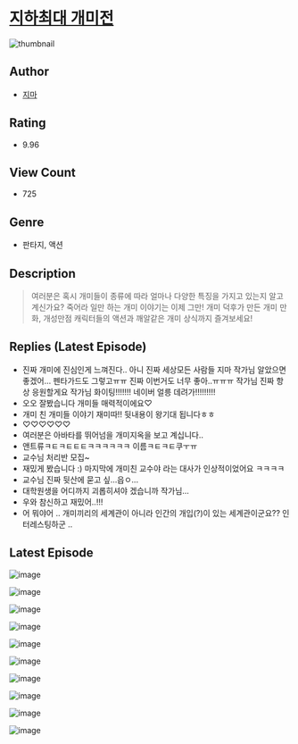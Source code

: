 # [지하최대 개미전](https://comic.naver.com/challenge/list?titleId=810252)
![thumbnail](https://image-comic.pstatic.net/user_contents_data/challenge_comic/2023/05/23/359097/upload_7305463535740805936_480x623.jpeg)

## Author
- [지마](https://comic.naver.com/artistTitle?id=359097)

## Rating
- 9.96

## View Count
- 725

## Genre
- 판타지, 액션

## Description
> 여러분은 혹시 개미들이 종류에 따라 얼마나 다양한 특징을 가지고 있는지 알고 계신가요? 죽어라 일만 하는 개미 이야기는 이제 그만! 개미 덕후가 만든 개미 만화, 개성만점 캐릭터들의 액션과 깨알같은 개미 상식까지 즐겨보세요!

## Replies (Latest Episode)
- 진짜 개미에 진심인게 느껴진다.. 아니 진짜 세상모든 사람들 지마 작가님 알았으면 좋겠어… 펜타가드도 그렇고ㅠㅠ 진짜 이번거도 너무 좋아..ㅠㅠㅠ 작가님 진짜 항상 응원할게요 작가님 화이팅!!!!!!! 네이버 얼릉 데려가!!!!!!!!!
- 오오 잘봤습니다 개미들 매력적이에요♡
- 개미 친 개미들 이야기 재미따!! 뒷내용이 왕기대 됩니다ㅎㅎ
- ♡♡♡♡♡♡
- 여러분은 아바타를 뛰어넘을 개미지옥을 보고 계십니다..
- 앤트류ㅋㅌㅋㅌㅌㅌㅋㅋㅋㅋㅋㅋ 이름ㅋㅌㅋㅌ쿠ㅜㅠ
- 교수님 처리반 모집~
- 재밌게 봤습니다 :) 마지막에 개미친 교수야 라는 대사가 인상적이었어요 ㅋㅋㅋㅋ
- 교수님 진짜 뒷산에 묻고 싶...읍ㅇ...
- 대학원생을 어디까지 괴롭히셔야 겠습니까 작가님...
- 우와 참신하고 재밌어..!!!
- 어 뭐야어 .. 개미끼리의 세계관이 아니라 인간의 개입(?)이 있는 세계관이군요?? 인터레스팅하군 ..

## Latest Episode
![image](https://image-comic.pstatic.net/user_contents_data/challenge_comic/2023/05/23/359097/upload_7161113967742837603.jpeg)

![image](https://image-comic.pstatic.net/user_contents_data/challenge_comic/2023/05/23/359097/upload_3834314144332396085.jpeg)

![image](https://image-comic.pstatic.net/user_contents_data/challenge_comic/2023/05/23/359097/upload_7293069665316845625.jpeg)

![image](https://image-comic.pstatic.net/user_contents_data/challenge_comic/2023/05/23/359097/upload_4123157829033015094.jpeg)

![image](https://image-comic.pstatic.net/user_contents_data/challenge_comic/2023/05/23/359097/upload_3763092157640489010.jpeg)

![image](https://image-comic.pstatic.net/user_contents_data/challenge_comic/2023/05/23/359097/upload_3978704008505287986.jpeg)

![image](https://image-comic.pstatic.net/user_contents_data/challenge_comic/2023/05/23/359097/upload_3472384380732924770.jpeg)

![image](https://image-comic.pstatic.net/user_contents_data/challenge_comic/2023/05/23/359097/upload_3631137366337873456.jpeg)

![image](https://image-comic.pstatic.net/user_contents_data/challenge_comic/2023/05/23/359097/upload_7003207578845001016.jpeg)

![image](https://image-comic.pstatic.net/user_contents_data/challenge_comic/2023/05/23/359097/upload_7077466395142272821.jpeg)
